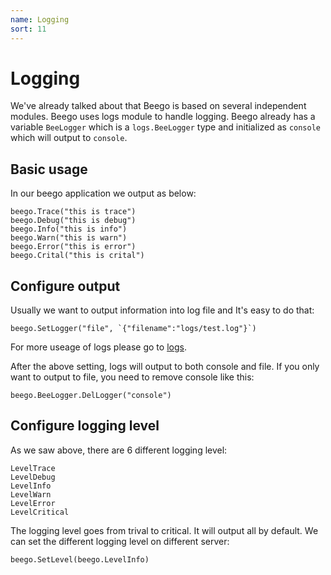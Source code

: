 ```yaml
---
name: Logging
sort: 11
---
```


# Logging

We've already talked about that Beego is based on several independent modules. Beego uses logs module to handle logging. Beego already has a variable `BeeLogger` which is a `logs.BeeLogger` type and initialized as `console` which will output to `console`.

## Basic usage

In our beego application we output as below:

	beego.Trace("this is trace")
	beego.Debug("this is debug")
	beego.Info("this is info")
	beego.Warn("this is warn")
	beego.Error("this is error")
	beego.Crital("this is crital")

## Configure output

Usually we want to output information into log file and It's easy to do that:

	beego.SetLogger("file", `{"filename":"logs/test.log"}`)

For more useage of logs please go to [logs](../../module/logs.md).
	
After the above setting, logs will output to both console and file. If you only want to output to file, you need to remove console like this:

	beego.BeeLogger.DelLogger("console")	


## Configure logging level

As we saw above, there are 6 different logging level:

	LevelTrace
	LevelDebug
	LevelInfo
	LevelWarn
	LevelError
	LevelCritical

The logging level goes from trival to critical. It will output all by default. We can set the different logging level on different server:

	beego.SetLevel(beego.LevelInfo)

